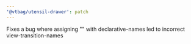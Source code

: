 ```yaml
---
'@vtbag/utensil-drawer': patch
---
```


Fixes a bug where assigning "" with declarative-names led to incorrect view-transition-names
